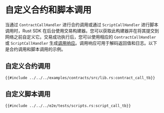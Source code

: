 # 自定义合约和脚本调用

当通过 `ContractCallHandler` 进行合约调用或通过 `ScriptCallHandler` 进行脚本调用时，Rust SDK 在后台使用交易构建器。您可以获取此构建器并在将其提交到网络之前自定义它。交易成功执行后，您可以使用相应的 `ContractCallHandler` 或 `ScriptCallHandler` 生成[调用响应](../calling-contracts/call-response.md)。调用响应可用于解码返回值和日志。以下是合约调用和脚本调用的示例。

## 自定义合约调用

```rust,ignore
{{#include ../../../examples/contracts/src/lib.rs:contract_call_tb}}
```

## 自定义脚本调用

```rust,ignore
{{#include ../../../e2e/tests/scripts.rs:script_call_tb}}
```
